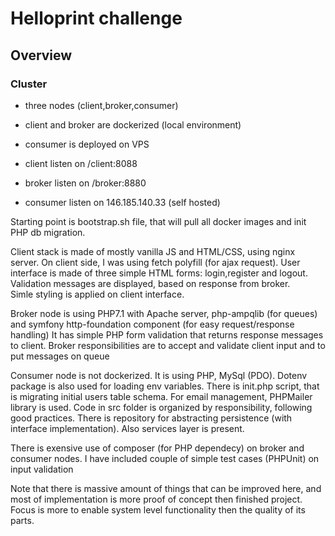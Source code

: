 # Helloprint challenge

## Overview 
### Cluster
*   three nodes (client,broker,consumer)
*   client and broker are dockerized (local environment)
*   consumer is deployed on VPS

* client listen on /client:8088
* broker listen on /broker:8880
* consumer listen on 146.185.140.33 (self hosted)


Starting point is bootstrap.sh file, that will pull all docker images and init PHP db migration.

Client stack is made of mostly vanilla JS and HTML/CSS, using nginx server. On client side, I was using fetch polyfill (for ajax request). 
User interface is made of three simple HTML forms: login,register and logout. Validation messages are displayed, based on response from broker.  
Simle styling is applied on client interface.

Broker node is using PHP7.1 with Apache server, php-ampqlib (for queues) and symfony http-foundation component (for easy request/response handling)
It has simple PHP form validation that returns response messages to client. Broker responsibilities are to accept and validate client input and to put messages on queue

Consumer node is not dockerized. It is using PHP, MySql (PDO). Dotenv package is also used for loading env variables. There is init.php script, that is migrating
initial users table schema. For email management, PHPMailer library is used. Code in src folder is organized by responsibility, following good practices.
There is repository for abstracting persistence (with interface implementation). Also services layer is present. 

There is exensive use of composer (for PHP dependecy) on broker and consumer nodes. 
I have included couple of simple test cases (PHPUnit) on input validation

Note that there is massive amount of things that can be improved here, and most of implementation is more proof of concept then finished project.
Focus is more to enable system level functionality then the quality of its parts.
